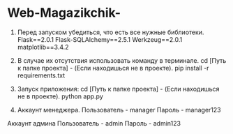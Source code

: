 # Web-Magazikchik-
1. Перед запуском убедиться, что есть все нужные библиотеки. 
Flask==2.0.1
Flask-SQLAlchemy==2.5.1
Werkzeug==2.0.1
matplotlib==3.4.2

2. В случае их отсутствия использовать команду в терминале.
cd [Путь к папке проекта] - (Если находишься не в проекте).
pip install -r requirements.txt

3. Запуск приложения:
cd [Путь к папке проекта] - (Если находишься не в проекте).
python app.py

4. Аккаунт менеджера.
Пользователь - manager
Пароль - manager123

Аккаунт админа
Пользователь - admin
Пароль - admin123
